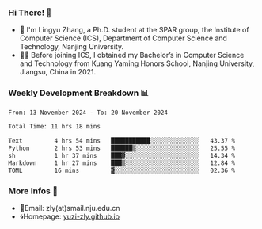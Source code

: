 ### Hi There! 👋 
- 🐳 I'm Lingyu Zhang, a Ph.D. student at the SPAR group, the Institute of Computer Science (ICS), Department of Computer Science and Technology, Nanjing University.
- 🧑‍🎓 Before joining ICS, I obtained my Bachelor’s in Computer Science and Technology from Kuang Yaming Honors School, Nanjing University, Jiangsu, China in 2021.

### Weekly Development Breakdown :bar_chart:

<!--START_SECTION:waka-->

```txt
From: 13 November 2024 - To: 20 November 2024

Total Time: 11 hrs 18 mins

Text         4 hrs 54 mins   ███████████░░░░░░░░░░░░░░   43.37 %
Python       2 hrs 53 mins   ██████▒░░░░░░░░░░░░░░░░░░   25.55 %
sh           1 hr 37 mins    ███▓░░░░░░░░░░░░░░░░░░░░░   14.34 %
Markdown     1 hr 27 mins    ███▒░░░░░░░░░░░░░░░░░░░░░   12.84 %
TOML         16 mins         ▓░░░░░░░░░░░░░░░░░░░░░░░░   02.36 %
```

<!--END_SECTION:waka-->

<!--
### Github Contributions :octocat:

![](https://raw.githubusercontent.com/yuzi-zly/yuzi-zly/output/github-contribution-grid-snake.svg)              
-->

### More Infos 📖

- 📧Email: zly(at)smail.nju.edu.cn
- 🌀Homepage: [yuzi-zly.github.io](https://yuzi-zly.github.io/)
